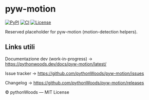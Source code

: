 # pyw-motion
[![PyPI](https://img.shields.io/pypi/v/pyw-motion.svg)](https://pypi.org/project/pyw-motion/)
[![CI](https://github.com/pythonWoods/pyw-motion/actions/workflows/ci.yml/badge.svg)](https://github.com/pythonWoods/pyw-motion/actions/workflows/ci.yml)
[![License](https://img.shields.io/badge/License-MIT-yellow.svg)](LICENSE)

Reserved placeholder for pyw-motion (motion-detection helpers).


## Links utili
Documentazione dev (work-in-progress) → https://pythonwoods.dev/docs/pyw-motion/latest/

Issue tracker → https://github.com/pythonWoods/pyw-motion/issues

Changelog → https://github.com/pythonWoods/pyw-motion/releases

© pythonWoods — MIT License